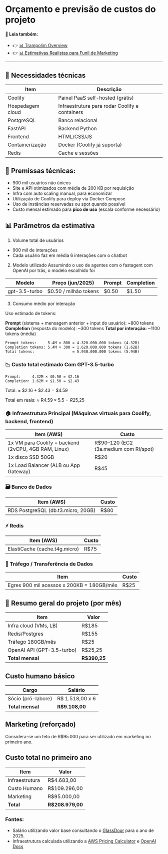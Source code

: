 # Orçamento e previsão de custos do projeto

#### 📄 Leia também:

- 👉 [📊 Trampolim Overview](./README.md)
- 👉 [📊 Estimativas Realistas para Funil de Marketing](./README_Estimativas_funil_marketing.md)

--- 

## 🧾 Necessidades técnicas
| Item | Descrição |
| - | - |
| Coolify | Painel PaaS self-hosted (grátis) |
| Hospedagem cloud | Infraestrutura para  rodar Coolify e containers |
| PostgreSQL | Banco relacional |
| FastAPI | Backend Python |
| Frontend | HTML/CSS/JS |
| Containerização | Docker (Coolify já suporta) |
| Redis | Cache e sessões |

## 🔧 Premissas técnicas:
- 900 mil usuários não únicos
- Site e API otimizados com média de 200 KB por requisição
- Infra com auto scaling manual, para economizar
- Utilização de Coolify para deploy via Docker Compose
- Uso de instâncias reservadas ou spot quando possível
- Custo mensal estimado para **pico de uso** (escala conforme necessário)

## 📊 Parâmetros da estimativa
1. Volume total de usuários
- 900 mil de interações
- Cada usuário faz em média 6 interações com o chatbot

2. Modelo utilizado
Assumindo o uso de agentes com o fastagent com OpenAI por trás, o modelo escolhido foi

| Modelo | Preço (jun/2025) | Prompt | Completion |
|-----|-------|------|-------|
| gpt-3.5-turbo	| $0.50 / milhão tokens |	$0.50 | $1.50 |


3. Consumo médio por interação

Uso estimado de tokens:

**Prompt** (sistema + mensagem anterior + input do usuário): ~800 tokens
**Completion** (resposta do modelo): ~300 tokens
**Total por interação:** ~1100 tokens (média)

```text
Prompt tokens:     5.4M × 800 = 4.320.000.000 tokens (4.32B)
Completion tokens: 5.4M × 300 = 1.620.000.000 tokens (1.62B)
Total tokens:                 = 5.940.000.000 tokens (5.94B)
```

### 📉 Custo total estimado Com GPT-3.5-turbo
```
Prompt:     4.32M × $0.50 = $2.16
Completion: 1.62M × $1.50 = $2.43
```


Total: ≈ $2.16 + $2.43 = $4.59

Total em reais: ≈ R$4.59 × 5.5 = R$25,25

### 🏠 Infraestrutura Principal (Máquinas virtuais para Coolify, backend, frontend)

| Item (AWS) | Custo |
|-|-|
| 1x VM para Coolify + backend (2vCPU, 4GB RAM, Linux) | R$90–120 (EC2 t3a.medium com RI/spot) |
| 1x disco SSD 50GB | R$20 |
| 1x Load Balancer (ALB ou App Gateway) | R$45 |

### 🗃️ Banco de Dados

| Item (AWS) | Custo |
|-|-|
|RDS PostgreSQL (db.t3.micro, 20GB)|R$80|

### ⚡ Redis

| Item (AWS) | Custo |
|-|-|
| ElastiCache (cache.t4g.micro)	| R$75 |

### 🧪 Tráfego / Transferência de Dados

| Item  | Custo |
|-|-|
| Egres 900 mil acessos x 200KB = 180GB/mês | R$25 |


## 🧮 Resumo geral do projeto (por mês)
| Item | Valor |
| - | - |
| Infra cloud (VMs, LB) | R$185 |
| Redis/Postgres | R$155 |
| Tráfego 180GB/mês	| R$25 |
| OpenAI API (GPT-3.5-turbo) | R$25,25 |
| **Total mensal** | **R$390,25** |

## Custo humano básico
| Cargo | Salário |
|-|-|
| Sócio (pró-labore) | R$ 1.518,00 x 6|
| **Total mensal** | **R$9.108,00** |

## Marketing (reforçado)

Considera-se um teto de R$95.000 para ser utilizado em marketing no primeiro ano.


## Custo total no primeiro ano

| Item | Valor |
|-|-|
|Infraestrutura|R$4.683,00|
|Custo Humano|R$109.296,00|
|Marketing|R$95.000,00|
|**Total**|**R$208.979,00**|


### Fontes:
- Salário utilizando valor base consultando o [GlassDoor](https://www.glassdoor.com.br/Sal%C3%A1rios/index.htm) para o ano de 2025.
- Infraestrutura calculada utilizando a [AWS Pricing Calculator](https://calculator.aws/) e [OpenAI Docs](https://platform.openai.com/docs/pricing)

